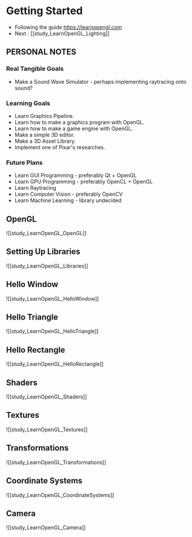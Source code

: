 # Getting Started
- Following the guide https://learnopengl.com
- Next : [[study_LearnOpenGL_Lighting]]

## PERSONAL NOTES
### Real Tangible Goals
- Make a Sound Wave Simulator - perhaps implementing raytracing onto sound?

### Learning Goals
- Learn Graphics Pipeline.
- Learn how to make a graphics program with OpenGL.
- Learn how to make a game engine with OpenGL.
- Make a simple 3D editor.
- Make a 3D Asset Library.
- Implement one of Pixar's researches.

### Future Plans
- Learn GUI Programming - preferably Qt + OpenGL
- Learn GPU Programming - preferably OpenCL + OpenGL
- Learn Raytracing
- Learn Computer Vision - preferably OpenCV
- Learn Machine Learning - library undecided

## OpenGL
![[study_LearnOpenGL_OpenGL]]


## Setting Up Libraries
![[study_LearnOpenGL_Libraries]]

## Hello Window
![[study_LearnOpenGL_HelloWindow]]


## Hello Triangle
![[study_LearnOpenGL_HelloTriangle]]

## Hello Rectangle
![[study_LearnOpenGL_HelloRectangle]]


## Shaders
![[study_LearnOpenGL_Shaders]]

## Textures
![[study_LearnOpenGL_Textures]]

## Transformations
![[study_LearnOpenGL_Transformations]]

## Coordinate Systems
![[study_LearnOpenGL_CoordinateSystems]]

## Camera
![[study_LearnOpenGL_Camera]]

